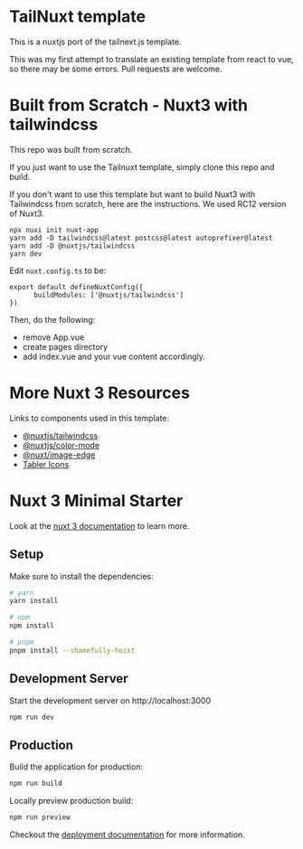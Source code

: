 # TailNuxt template

This is a nuxtjs port of the tailnext.js template. 

This was my first attempt to translate an existing template from react to vue, so there may be some errors. Pull requests are welcome. 

# Built from Scratch - Nuxt3 with tailwindcss

This repo was built from scratch. 

If you just want to use the Tailnuxt template, simply clone this repo and build. 

If you don't want to use this template but want to build Nuxt3 with Tailwindcss from scratch, here are the instructions. We used RC12 version of Nuxt3.

```
npx nuxi init nuxt-app
yarn add -D tailwindcss@latest postcss@latest autoprefixer@latest
yarn add -D @nuxtjs/tailwindcss
yarn dev
```

Edit `nuxt.config.ts` to be: 

```// https://v3.nuxtjs.org/api/configuration/nuxt.config
export default defineNuxtConfig({
      buildModules: ['@nuxtjs/tailwindcss']
})
```

Then, do the following: 

- remove App.vue
- create pages directory
- add index.vue and your vue content accordingly.


# More Nuxt 3 Resources 

Links to components used in this template: 

- [@nuxtjs/tailwindcss](https://tailwindcss.nuxtjs.org/)
- [@nuxtjs/color-mode](https://color-mode.nuxtjs.org/)
- [@nuxt/image-edge](https://image.nuxtjs.org/)
- [Tabler Icons](https://tabler-icons.io/)


# Nuxt 3 Minimal Starter

Look at the [nuxt 3 documentation](https://v3.nuxtjs.org) to learn more.

## Setup

Make sure to install the dependencies:

```bash
# yarn
yarn install

# npm
npm install

# pnpm
pnpm install --shamefully-hoist
```

## Development Server

Start the development server on http://localhost:3000

```bash
npm run dev
```

## Production

Build the application for production:

```bash
npm run build
```

Locally preview production build:

```bash
npm run preview
```

Checkout the [deployment documentation](https://v3.nuxtjs.org/guide/deploy/presets) for more information.
